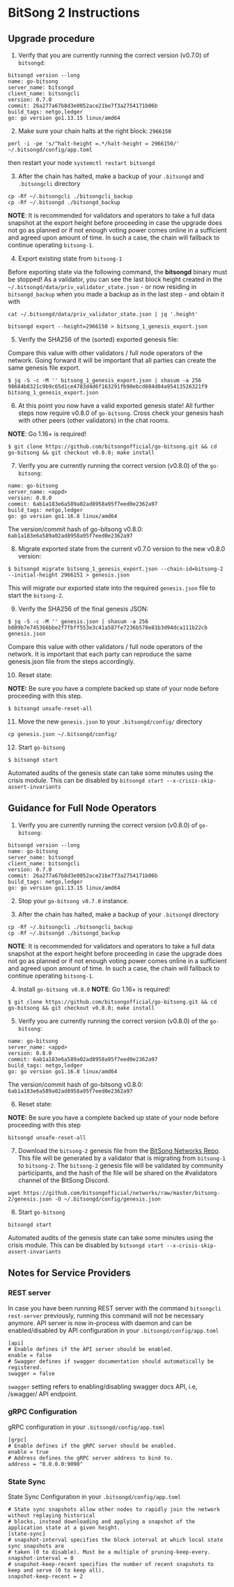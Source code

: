 # BitSong 2 Instructions

## Upgrade procedure

1. Verify that you are currently running the correct version (v0.7.0) of `bitsongd`:
```
bitsongd version --long
name: go-bitsong
server_name: bitsongd
client_name: bitsongcli
version: 0.7.0
commit: 26a277a67b8d3e0052ace21be7f3a2754171b06b
build_tags: netgo,ledger
go: go version go1.13.15 linux/amd64
```

2. Make sure your chain halts at the right block: `2966150`
```
perl -i -pe 's/^halt-height =.*/halt-height = 2966150/' ~/.bitsongd/config/app.toml
```
then restart your node `systemctl restart bitsongd`

3. After the chain has halted, make a backup of your `.bitsongd` and `.bitsongcli` directory
```
cp -Rf ~/.bitsongcli ./bitsongcli_backup
cp -Rf ~/.bitsongd ./bitsongd_backup
```

**NOTE**: It is recommended for validators and operators to take a full data snapshot at the export height before proceeding in case the upgrade does not go as planned or if not enough voting power comes online in a sufficient and agreed upon amount of time. In such a case, the chain will fallback to continue operating `bitsong-1`.

4. Export existing state from `bitsong-1`

Before exporting state via the following command, the **bitsongd** binary must be stopped! As a validator, you can see the last block height created in the `~/.bitsongd/data/priv_validator_state.json` - or now residing in `bitsongd_backup` when you made a backup as in the last step - and obtain it with

```
cat ~/.bitsongd/data/priv_validator_state.json | jq '.height'
```

```
bitsongd export --height=2966150 > bitsong_1_genesis_export.json
```

5. Verify the SHA256 of the (sorted) exported genesis file:

Compare this value with other validators / full node operators of the network. Going forward it will be important that all parties can create the same genesis file export.

```
$ jq -S -c -M '' bitsong_1_genesis_export.json | shasum -a 256
98684b8321c9b9c65d1ce4783d4d6f163291fb90ebcd604d04a95413526321f9  bitsong_1_genesis_export.json
```

6. At this point you now have a valid exported genesis state! All further steps now require v0.8.0 of `go-bitsong`. Cross check your genesis hash with other peers (other validators) in the chat rooms.

**NOTE**: Go 1.16+ is required!

```
$ git clone https://github.com/bitsongofficial/go-bitsong.git && cd go-bitsong && git checkout v0.8.0; make install
```

7. Verify you are currently running the correct version (v0.8.0) of the `go-bitsong`:

```
name: go-bitsong
server_name: <appd>
version: 0.8.0
commit: 6ab1a183e6a589a02ad8958a95f7eed0e2362a97
build_tags: netgo,ledger
go: go version go1.16.8 linux/amd64
```

The version/commit hash of go-bitsong v0.8.0: `6ab1a183e6a589a02ad8958a95f7eed0e2362a97`

8. Migrate exported state from the current v0.7.0 version to the new v0.8.0 version:

```
$ bitsongd migrate bitsong_1_genesis_export.json --chain-id=bitsong-2 --initial-height 2966151 > genesis.json
```

This will migrate our exported state into the required `genesis.json` file to start the `bitsong-2`.

9. Verify the SHA256 of the final genesis JSON:
```
$ jq -S -c -M '' genesis.json | shasum -a 256
b009b7e745366bbe2f7fbff553e3c41a587fe7236b578e81b3d94dca111b22cb  genesis.json
```

Compare this value with other validators / full node operators of the network. It is important that each party can reproduce the same genesis.json file from the steps accordingly.

10. Reset state:

**NOTE:** Be sure you have a complete backed up state of your node before proceeding with this step.

```
$ bitsongd unsafe-reset-all
```

11. Move the new `genesis.json` to your `.bitsongd/config/` directory

```
cp genesis.json ~/.bitsongd/config/
```

12. Start `go-bitsong`

```
$ bitsongd start
```

Automated audits of the genesis state can take some minutes using the crisis module. This can be disabled by `bitsongd start --x-crisis-skip-assert-invariants`

## Guidance for Full Node Operators

1. Verify you are currently running the correct version (v0.8.0) of `go-bitsong`:

```
bitsongd version --long
name: go-bitsong
server_name: bitsongd
client_name: bitsongcli
version: 0.7.0
commit: 26a277a67b8d3e0052ace21be7f3a2754171b06b
build_tags: netgo,ledger
go: go version go1.13.15 linux/amd64
```

2. Stop your `go-bitsong v0.7.0` instance.

3. After the chain has halted, make a backup of your `.bitsongd` directory

```
cp -Rf ~/.bitsongcli ./bitsongcli_backup
cp -Rf ~/.bitsongd ./bitsongd_backup
```

**NOTE**: It is recommended for validators and operators to take a full data snapshot at the export height before proceeding in case the upgrade does not go as planned or if not enough voting power comes online in a sufficient and agreed upon amount of time. In such a case, the chain will fallback to continue operating `bitsong-1`.

4. Install `go-bitsong v0.8.0`
**NOTE**: Go 1.16+ is required!

```
$ git clone https://github.com/bitsongofficial/go-bitsong.git && cd go-bitsong && git checkout v0.8.0; make install
```

5. Verify you are currently running the correct version (v0.8.0) of the `go-bitsong`:

```
name: go-bitsong
server_name: <appd>
version: 0.8.0
commit: 6ab1a183e6a589a02ad8958a95f7eed0e2362a97
build_tags: netgo,ledger
go: go version go1.16.8 linux/amd64
```

The version/commit hash of go-bitsong v0.8.0: `6ab1a183e6a589a02ad8958a95f7eed0e2362a97`

6. Reset state:

**NOTE:** Be sure you have a complete backed up state of your node before proceeding with this step

```
bitsongd unsafe-reset-all
```

7. Download the `bitsong-2` genesis file from the [BitSong Networks Repo](https://github.com/bitsongofficial/networks/tree/master/bitsong-2). This file will be generated by a validator that is migrating from `bitsong-1` to `bitsong-2`. The `bitsong-2` genesis file will be validated by community participants, and the hash of the file will be shared on the #validators channel of the BitSong Discord.

```
wget https://github.com/bitsongofficial/networks/raw/master/bitsong-2/genesis.json -O ~/.bitsongd/config/genesis.json
```

8. Start `go-bitsong`

```
bitsongd start
```

Automated audits of the genesis state can take some minutes using the crisis module. This can be disabled by `bitsongd start --x-crisis-skip-assert-invariants`

## Notes for Service Providers

### REST server

In case you have been running REST server with the command `bitsongcli rest-server`  previously, running this command will not be necessary anymore. API server is now in-process with daemon and can be enabled/disabled by API configuration in your `.bitsongd/config/app.toml`

```
[api]
# Enable defines if the API server should be enabled.
enable = false
# Swagger defines if swagger documentation should automatically be registered.
swagger = false
```

`swagger` setting refers to enabling/disabling swagger docs API, i.e, /swagger/ API endpoint.

### gRPC Configuration

gRPC configuration in your `.bitsongd/config/app.toml`

```
[grpc]
# Enable defines if the gRPC server should be enabled.
enable = true
# Address defines the gRPC server address to bind to.
address = "0.0.0.0:9090"
```

### State Sync

State Sync Configuration in your `.bitsongd/config/app.toml`

```
# State sync snapshots allow other nodes to rapidly join the network without replaying historical
# blocks, instead downloading and applying a snapshot of the application state at a given height.
[state-sync]
# snapshot-interval specifies the block interval at which local state sync snapshots are
# taken (0 to disable). Must be a multiple of pruning-keep-every.
snapshot-interval = 0
# snapshot-keep-recent specifies the number of recent snapshots to keep and serve (0 to keep all).
snapshot-keep-recent = 2
```
